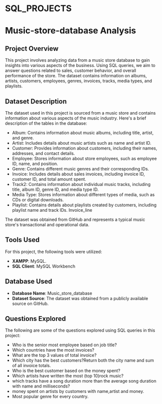# SQL_PROJECTS
# Music-store-database Analysis

## Project Overview
This project involves analyzing data from a music store database to gain insights into various aspects of the business. Using SQL queries, we aim to answer questions related to sales, customer behavior, and overall performance of the store. The dataset contains information on albums, artists, customers, employees, genres, invoices, tracks, media types, and playlists.

## Dataset Description
The dataset used in this project is sourced from a music store and contains information about various aspects of the music industry. Here's a brief description of the tables in the database:

- Album: Contains information about music albums, including title, artist, and genre.
- Artist: Includes details about music artists such as name and artist ID.
- Customer: Provides information about customers, including their names, addresses, and contact details.
- Employee: Stores information about store employees, such as employee ID, name, and position.
- Genre: Contains different music genres and their corresponding IDs.
- Invoice: Includes details about sales invoices, including invoice ID, customer ID, and total amount spent.
- Track2: Contains information about individual music tracks, including title, album ID, genre ID, and media type ID.
- Media Type: Stores information about different types of media, such as CDs or digital downloads.
- Playlist: Contains details about playlists created by customers, including playlist name and track IDs.
Invoice_line

The dataset was obtained from GitHub and represents a typical music store's transactional and operational data.

## Tools Used
For this project, the following tools were utilized:
- **XAMPP**:  MySQL.
- **SQL Client**:  MySQL Workbench

## Database Used
- **Database Name**: Music_store_database
- **Dataset Source**: The dataset was obtained from a publicly available source on GitHub.


## Questions Explored
The following are some of the questions explored using SQL queries in this project:
- Who is the senior most employee based on job title?
- Which countries have the most invoices?
- What are the top 3 values of total invoice?
- Which city has the best customers?Return both the city name and sum of all invoice totals.
- Who is the best customer based on the money spent?
- Which artists have written the most (top 10)rock music?
- which tracks have a song duration more than the average song duration with name and milliseconds?
- money spent on artists by customers with name,artist and money.
- Most popular genre for every country.
